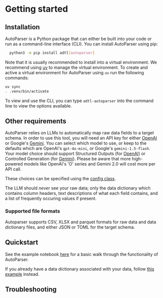 # Getting started

## Installation

AutoParser is a Python package that can either be built into your code or run as a
command-line interface (CLI). You can install AutoParser using pip:

```bash
  python3 -m pip install adtl[autoparser]
```

Note that it is usually recommended to install into a virtual environment. We recommend using [uv](https://github.com/astral-sh/uv) to manage the virtual environment. To create and active a virtual environment for AutoParser using `uv` run the following commands:

```bash
uv sync
. .venv/bin/activate
```

To view and use the CLI, you can type `adtl-autoparser` into the command line to view the
options available.

## Other requirements

AutoParser relies on LLMs to automatically map raw data fields to a target schema.
In order to use this tool, you will need an API key for either [OpenAI](https://platform.openai.com/docs/quickstart/create-and-export-an-api-key)
or Google's [Gemini](https://aistudio.google.com/apikey).
You can select which model to use, or keep to the defaults which are OpenAI's `gpt-4o-mini`,
or Google's `gemini-1.5-flash`. Your model choice should support Structured Outputs (for [OpenAI](https://platform.openai.com/docs/guides/structured-outputs#supported-models)) or Controlled Generation (for [Gemini](https://cloud.google.com/vertex-ai/generative-ai/docs/multimodal/control-generated-output)). Please be aware that more high-powered models like OpenAI's
'O' series and Gemini 2.0 will cost more per API call.

These choices can be specified using the [config class](../../api/autoparser/config.md).

The LLM should *never* see your raw data; only the data dictionary which contains
column headers, text descriptions of what each field contains, and a list of frequently
occuring values if present.

### Supported file formats
Autoparser supports CSV, XLSX and parquet formats for raw data and data dictionary files, and either
JSON or TOML for the target schema.

## Quickstart

See the example notebook [here](../examples/example.ipynb) for a basic walk through the
functionality of AutoParser.

If you already have a data dictionary associated with your data, follow
[this example](../examples/example_with_dict.ipynb) instead.

## Troubleshooting
